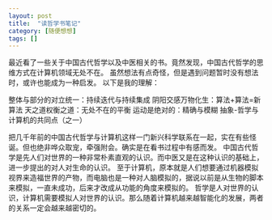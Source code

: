 ```yaml
---
layout: post
title:  "读哲学书笔记"
category: [随便想想]
tags: []
---
```


最近看了一些关于中国古代哲学以及中医相关的书。竟然发现，中国古代哲学的思维方式在计算机领域无处不在。
虽然想法有点奇怪，但是遇到问题暂时没有想法时，或许也能成为一种启发。
以下是我的理解：

整体与部分的对立统一：持续迭代与持续集成
阴阳交感万物化生：算法+算法=新算法
天之道权衡之道：无处不在的平衡
运动是绝对的：精确与模糊
抽象-哲学与计算机的共同点（之一）

把几千年前的中国古代哲学与计算机这样一门新兴科学联系在一起，实在有些怪诞。但也绝非哗众取宠，牵强附会。确实是在看书过程中有感而发。
中国古代哲学是先人们对世界的一种非常朴素直观的认识。而中医又是在这种认识的基础上，进一步提出的对人对生命的认识。
至于计算机，原本就是人们想要通过机器模拟视界来造福世界的产物，而电脑也是一种对人脑模拟的，据说以前是从生物的脚本来模拟，一直未成功，后来才改成从功能的角度来模拟的。
哲学是人对世界的认识，计算机需要模拟人对世界的认识。那么随着计算机越来越智能化的发展，两者的关系一定会越来越密切的。